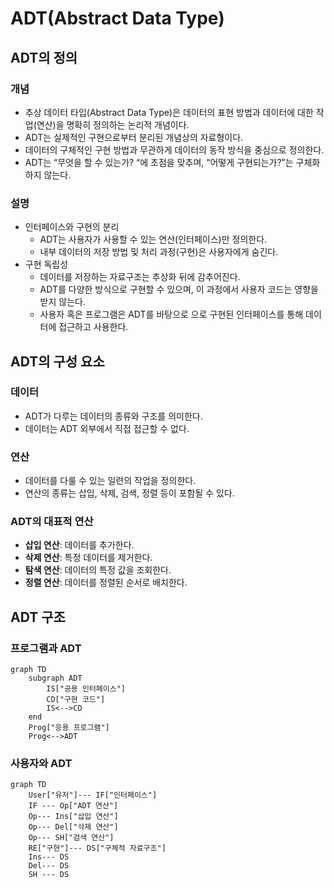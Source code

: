 # ADT(Abstract Data Type)

## ADT의 정의

### 개념

- 추상 데이터 타입(Abstract Data Type)은 데이터의 표현 방법과 데이터에 대한 작업(연산)을 명확히 정의하는 논리적 개념이다.
- ADT는 실제적인 구현으로부터 분리된 개념상의 자료형이다.
- 데이터의 구체적인 구현 방법과 무관하게 데이터의 동작 방식을 중심으로 정의한다.
- ADT는 “무엇을 할 수 있는가? “에 초점을 맞추며, “어떻게 구현되는가?”는 구체화하지 않는다.

### 설명

- 인터페이스와 구현의 분리
    - ADT는 사용자가 사용할 수 있는 연산(인터페이스)만 정의한다.
    - 내부 데이터의 저장 방법 및 처리 과정(구현)은 사용자에게 숨긴다.
- 구현 독립성
    - 데이터를 저장하는 자료구조는 추상화 뒤에 감추어진다.
    - ADT를 다양한 방식으로 구현할 수 있으며, 이 과정에서 사용자 코드는 영향을 받지 않는다.
    - 사용자 혹은 프로그램은 ADT를 바탕으로 으로 구현된 인터페이스를 통해 데이터에 접근하고 사용한다.

## ADT의 구성 요소

### 데이터

- ADT가 다루는 데이터의 종류와 구조를 의미한다.
- 데이터는 ADT 외부에서 직접 접근할 수 없다.

### 연산

- 데이터를 다룰 수 있는 일련의 작업을 정의한다.
- 연산의 종류는 삽입, 삭제, 검색, 정렬 등이 포함될 수 있다.

### ADT의 대표적 연산

- **삽입 연산**: 데이터를 추가한다.
- **삭제 연산**: 특정 데이터를 제거한다.
- **탐색 연산**: 데이터의 특정 값을 조회한다.
- **정렬 연산**: 데이터를 정렬된 순서로 배치한다.

## ADT 구조

### 프로그램과 ADT

```mermaid
graph TD
	subgraph ADT
		IS["공용 인터페이스"]
		CD["구현 코드"]
		IS<-->CD
	end
	Prog["응용 프로그램"]
	Prog<-->ADT
```

### 사용자와 ADT

```mermaid
graph TD
    User["유저"]--- IF["인터페이스"]
    IF --- Op["ADT 연산"]
    Op--- Ins["삽입 연산"]
    Op--- Del["삭제 연산"]
    Op--- SH["검색 연산"]
    RE["구현"]--- DS["구체적 자료구조"]
    Ins--- DS
    Del--- DS
    SH --- DS

```